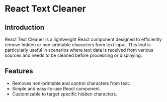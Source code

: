 # React Text Cleaner

## Introduction
React Text Cleaner is a lightweight React component designed to efficiently remove hidden or non-printable characters from text input. This tool is particularly useful in scenarios where text data is received from various sources and needs to be cleaned before processing or displaying.

## Features
- Removes non-printable and control characters from text.
- Simple and easy-to-use React component.
- Customizable to target specific hidden characters.
